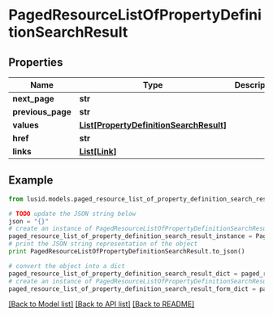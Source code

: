 # PagedResourceListOfPropertyDefinitionSearchResult


## Properties
Name | Type | Description | Notes
------------ | ------------- | ------------- | -------------
**next_page** | **str** |  | [optional] 
**previous_page** | **str** |  | [optional] 
**values** | [**List[PropertyDefinitionSearchResult]**](PropertyDefinitionSearchResult.md) |  | 
**href** | **str** |  | [optional] 
**links** | [**List[Link]**](Link.md) |  | [optional] 

## Example

```python
from lusid.models.paged_resource_list_of_property_definition_search_result import PagedResourceListOfPropertyDefinitionSearchResult

# TODO update the JSON string below
json = "{}"
# create an instance of PagedResourceListOfPropertyDefinitionSearchResult from a JSON string
paged_resource_list_of_property_definition_search_result_instance = PagedResourceListOfPropertyDefinitionSearchResult.from_json(json)
# print the JSON string representation of the object
print PagedResourceListOfPropertyDefinitionSearchResult.to_json()

# convert the object into a dict
paged_resource_list_of_property_definition_search_result_dict = paged_resource_list_of_property_definition_search_result_instance.to_dict()
# create an instance of PagedResourceListOfPropertyDefinitionSearchResult from a dict
paged_resource_list_of_property_definition_search_result_form_dict = paged_resource_list_of_property_definition_search_result.from_dict(paged_resource_list_of_property_definition_search_result_dict)
```
[[Back to Model list]](../README.md#documentation-for-models) [[Back to API list]](../README.md#documentation-for-api-endpoints) [[Back to README]](../README.md)


